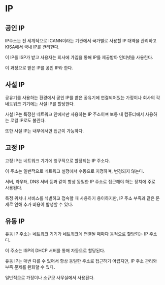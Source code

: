# IP

## 공인 IP

IP주소는 전 세계적으로 ICANN이라는 기관에서 국가별로 사용할 IP 대역을 관리하고 KISA에서 국내 IP를 관리한다.

이 IP를 ISP가 받고 사용자는 회사에 가입을 통해 IP를 제공받아 인터넷을 사용한다.

이 과정으로 받은 IP를 공인 IP라 한다.

## 사설 IP

공유기를 사용하는 환경에서 공인 IP를 받은 공유기에 연결되어있는 가정이나 회사의 각 네트워크 기기에는 사설 IP를 할당한다.

사설 IP는 특정한 네트워크 안에서만 사용하는 IP 주소이며 보통 내 컴퓨터에서 사용하는 로컬 IP로도 불린다.

또한 사설 IP는 내부에서만 접근이 가능하다.

## 고정 IP

고정 IP는 네트워크 기기에 영구적으로 할당되는 IP 주소다.

이 주소는 일반적으로 네트워크 설정에서 수동으로 지정하며, 변경되지 않는다.

서버, 라우터, DNS 서버 등과 같이 항상 동일한 IP 주소로 접근해야 하는 장치에 주로 사용된다.

특정 위치나 서비스를 식별하고 접속할 때 사용하기 용이하지만, IP 주소 부족과 같은 문제로 인해 추가 비용이 발생할 수 있다.

## 유동 IP

유동 IP 주소는 네트워크 기기가 네트워크에 연결될 때마다 동적으로 할당되는 IP 주소다.

이 주소는 ISP의 DHCP 서버를 통해 자동으로 할당된다.

유동 IP는 매번 다를 수 있어서 항상 동일한 주소로 접근하기 어렵지만, IP 주소 관리와 부족 문제를 완화할 수 있다.

일반적으로 가정이나 소규모 사무실에서 사용된다.